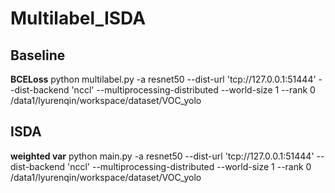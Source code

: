 # Multilabel_ISDA
## Baseline
**BCELoss**
    python multilabel.py -a resnet50 --dist-url 'tcp://127.0.0.1:51444' --dist-backend 'nccl' --multiprocessing-distributed --world-size 1 --rank 0 /data1/lyurenqin/workspace/dataset/VOC_yolo
## ISDA
**weighted var**
    python main.py -a resnet50 --dist-url 'tcp://127.0.0.1:51444' --dist-backend 'nccl' --multiprocessing-distributed --world-size 1 --rank 0 /data1/lyurenqin/workspace/dataset/VOC_yolo
